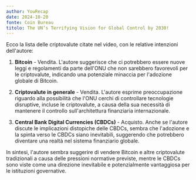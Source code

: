 ```yaml
---
author: YouRecap
date: 2024-10-20
fonte: Coin Bureau
titolo: The UN’s Terrifying Vision for Global Control by 2030!
---
```


Ecco la lista delle criptovalute citate nel video, con le relative intenzioni dell'autore:

1. **Bitcoin** - Vendita. L'autore suggerisce che ci potrebbero essere nuove leggi e regolamenti da parte dell'ONU che non sarebbero favorevoli per le criptovalute, indicando una potenziale minaccia per l'adozione globale di Bitcoin.

2. **Criptovalute in generale** - Vendita. L'autore esprime preoccupazione riguardo alla possibilità che l'ONU cerchi di controllare tecnologie disruptive, incluse le criptovalute, a causa della sua necessità di mantenere il controllo sull'architettura finanziaria internazionale.

3. **Central Bank Digital Currencies (CBDCs)** - Acquisto. Anche se l'autore discute le implicazioni distopiche delle CBDCs, sembra che l'adozione e la spinta verso le CBDCs siano inevitabili, suggerendo che potrebbero diventare una realtà nel sistema finanziario globale.

In sintesi, l'autore sembra suggerire di vendere Bitcoin e altre criptovalute tradizionali a causa delle pressioni normative previste, mentre le CBDCs sono viste come una direzione inevitabile e potenzialmente vantaggiosa per le istituzioni governative.

